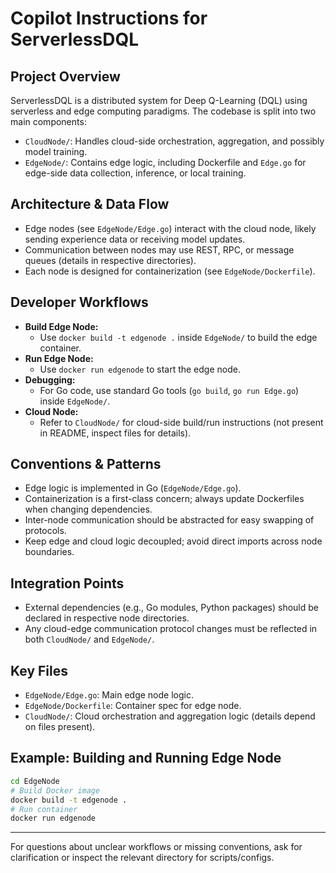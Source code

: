 # Copilot Instructions for ServerlessDQL

## Project Overview
ServerlessDQL is a distributed system for Deep Q-Learning (DQL) using serverless and edge computing paradigms. The codebase is split into two main components:
- `CloudNode/`: Handles cloud-side orchestration, aggregation, and possibly model training.
- `EdgeNode/`: Contains edge logic, including Dockerfile and `Edge.go` for edge-side data collection, inference, or local training.

## Architecture & Data Flow
- Edge nodes (see `EdgeNode/Edge.go`) interact with the cloud node, likely sending experience data or receiving model updates.
- Communication between nodes may use REST, RPC, or message queues (details in respective directories).
- Each node is designed for containerization (see `EdgeNode/Dockerfile`).

## Developer Workflows
- **Build Edge Node:**
  - Use `docker build -t edgenode .` inside `EdgeNode/` to build the edge container.
- **Run Edge Node:**
  - Use `docker run edgenode` to start the edge node.
- **Debugging:**
  - For Go code, use standard Go tools (`go build`, `go run Edge.go`) inside `EdgeNode/`.
- **Cloud Node:**
  - Refer to `CloudNode/` for cloud-side build/run instructions (not present in README, inspect files for details).

## Conventions & Patterns
- Edge logic is implemented in Go (`EdgeNode/Edge.go`).
- Containerization is a first-class concern; always update Dockerfiles when changing dependencies.
- Inter-node communication should be abstracted for easy swapping of protocols.
- Keep edge and cloud logic decoupled; avoid direct imports across node boundaries.

## Integration Points
- External dependencies (e.g., Go modules, Python packages) should be declared in respective node directories.
- Any cloud-edge communication protocol changes must be reflected in both `CloudNode/` and `EdgeNode/`.

## Key Files
- `EdgeNode/Edge.go`: Main edge node logic.
- `EdgeNode/Dockerfile`: Container spec for edge node.
- `CloudNode/`: Cloud orchestration and aggregation logic (details depend on files present).

## Example: Building and Running Edge Node
```bash
cd EdgeNode
# Build Docker image
docker build -t edgenode .
# Run container
docker run edgenode
```

---
For questions about unclear workflows or missing conventions, ask for clarification or inspect the relevant directory for scripts/configs.
